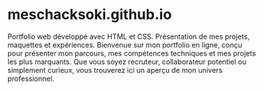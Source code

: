 # meschacksoki.github.io
Portfolio web développé avec HTML et CSS. Présentation de mes projets, maquettes et expériences.
Bienvenue sur mon portfolio en ligne, conçu pour présenter mon parcours, mes compétences techniques et mes projets les plus marquants. Que vous soyez recruteur, collaborateur potentiel ou simplement curieux, vous trouverez ici un aperçu de mon univers professionnel.
